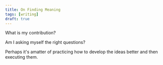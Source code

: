```yaml
---
title: On Finding Meaning
tags: [writing]
draft: true
---
```


What is my contribution? 

Am I asking myself the right questions? 

Perhaps it's amatter of practicing how to develop the ideas better and then executing them. 